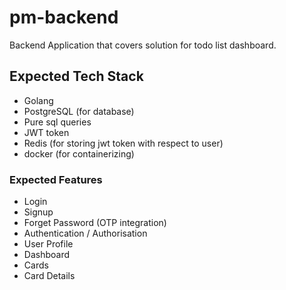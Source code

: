 # pm-backend
Backend Application that covers solution for todo list dashboard.

## Expected Tech Stack
- Golang
- PostgreSQL (for database)
- Pure sql queries 
- JWT token
- Redis (for storing jwt token with respect to user)
- docker (for containerizing)

### Expected Features
- Login
- Signup
- Forget Password (OTP integration)
- Authentication / Authorisation
- User Profile
- Dashboard
- Cards
- Card Details
